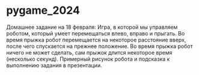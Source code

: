 # pygame_2024

Домашнее задание на 18 февраля:
Игра, в которой мы управляем роботом, который умеет перемещаться влево, вправо и прыгать. Во время прыжка робот перемещается на некоторое расстояние вверх, после чего спускается на прежнее положение. Во время прыжка робот ничего не может сделать, сам прыжок длится некоторое время (несколько секунд). Примерный рисунок робота и подсказка к выполнению задания в презентации.
